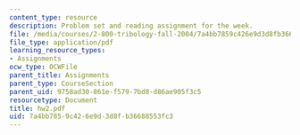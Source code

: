 ```yaml
---
content_type: resource
description: Problem set and reading assignment for the week.
file: /media/courses/2-800-tribology-fall-2004/7a4bb7859c426e9d3d8fb36688553fc3_hw2.pdf
file_type: application/pdf
learning_resource_types:
- Assignments
ocw_type: OCWFile
parent_title: Assignments
parent_type: CourseSection
parent_uid: 9758ad30-861e-f579-7bd8-d86ae905f3c5
resourcetype: Document
title: hw2.pdf
uid: 7a4bb785-9c42-6e9d-3d8f-b36688553fc3
---
```

